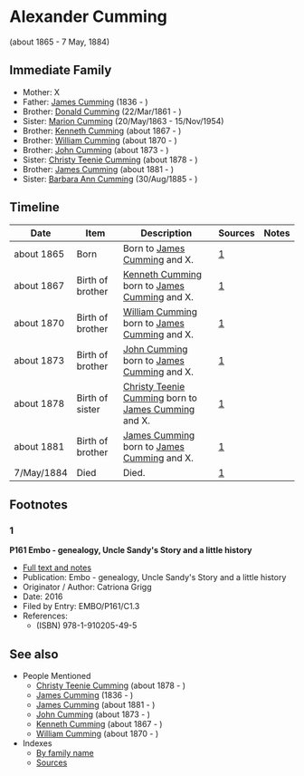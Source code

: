 ﻿---
layout: page
permalink: /people/i7306221
---

# Alexander Cumming
(about 1865 - 7 May, 1884)

## Immediate Family

* Mother: X
* Father: [James Cumming](./@i66384942@-james-cumming-b1836-d.md) (1836 - )
* Brother: [Donald Cumming](./@i20465544@-donald-cumming-b1861-3-22-d.md) (22/Mar/1861 - )
* Sister: [Marion Cumming](./@i59851647@-marion-cumming-b1863-5-20-d1954-11-15.md) (20/May/1863 - 15/Nov/1954)
* Brother: [Kenneth Cumming](./@i14447152@-kenneth-cumming-b1867-d.md) (about 1867 - )
* Brother: [William Cumming](./@i10016098@-william-cumming-b1870-d.md) (about 1870 - )
* Brother: [John Cumming](./@i87723702@-john-cumming-b1873-d.md) (about 1873 - )
* Sister: [Christy  Teenie Cumming](./@i94377968@-christy-teenie-cumming-b1878-d.md) (about 1878 - )
* Brother: [James Cumming](./@i64418166@-james-cumming-b1881-d.md) (about 1881 - )
* Sister: [Barbara Ann Cumming](./@i57039529@-barbara-ann-cumming-b1885-8-30-d.md) (30/Aug/1885 - )

## Timeline

Date | Item | Description | Sources | Notes
---|---|---|---|---
about 1865 | Born | Born to [James Cumming](./@i66384942@-james-cumming-b1836-d.md) and X. | [1](#1) | 
about 1867 | Birth of brother | [Kenneth Cumming](./@i14447152@-kenneth-cumming-b1867-d.md) born to [James Cumming](./@i66384942@-james-cumming-b1836-d.md) and X. | [1](#1) | 
about 1870 | Birth of brother | [William Cumming](./@i10016098@-william-cumming-b1870-d.md) born to [James Cumming](./@i66384942@-james-cumming-b1836-d.md) and X. | [1](#1) | 
about 1873 | Birth of brother | [John Cumming](./@i87723702@-john-cumming-b1873-d.md) born to [James Cumming](./@i66384942@-james-cumming-b1836-d.md) and X. | [1](#1) | 
about 1878 | Birth of sister | [Christy  Teenie Cumming](./@i94377968@-christy-teenie-cumming-b1878-d.md) born to [James Cumming](./@i66384942@-james-cumming-b1836-d.md) and X. | [1](#1) | 
about 1881 | Birth of brother | [James Cumming](./@i64418166@-james-cumming-b1881-d.md) born to [James Cumming](./@i66384942@-james-cumming-b1836-d.md) and X. | [1](#1) | 
7/May/1884 | Died | Died. | [1](#1) | 

## Footnotes

### 1

**P161 Embo - genealogy, Uncle Sandy's Story and a little history**

* [Full text and notes](../sources/@s95058656@-p161-embo-genealogy,-uncle-sandy's-story-and-a-little-history.md)
* Publication: Embo - genealogy, Uncle Sandy's Story and a little history
* Originator / Author: Catriona Grigg
* Date: 2016
* Filed by Entry: EMBO/P161/C1.3
* References: 
  * (ISBN) 978-1-910205-49-5


## See also

- People Mentioned
  - [Christy  Teenie Cumming](./@i94377968@-christy-teenie-cumming-b1878-d.md) (about 1878 - )
  - [James Cumming](./@i66384942@-james-cumming-b1836-d.md) (1836 - )
  - [James Cumming](./@i64418166@-james-cumming-b1881-d.md) (about 1881 - )
  - [John Cumming](./@i87723702@-john-cumming-b1873-d.md) (about 1873 - )
  - [Kenneth Cumming](./@i14447152@-kenneth-cumming-b1867-d.md) (about 1867 - )
  - [William Cumming](./@i10016098@-william-cumming-b1870-d.md) (about 1870 - )
- Indexes
  - [By family name](../index-by-family-name.md)
  - [Sources](../index-of-sources-by-title.md)
